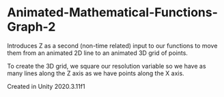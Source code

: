 # Animated-Mathematical-Functions-Graph-2
Introduces Z as a second (non-time related) input to our functions to move them from an animated 2D line to an animated 3D grid of points.

To create the 3D grid, we square our resolution variable so we have as many lines along the Z axis as we have points along the X axis.

Created in Unity 2020.3.11f1